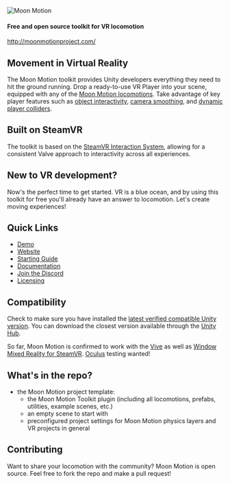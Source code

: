 ![Moon Motion](http://moonmotionproject.com/images/Logo-for-Git-Hub.png)

#### Free and open source toolkit for VR locomotion

http://moonmotionproject.com/

## Movement in Virtual Reality

The Moon Motion toolkit provides Unity developers everything they need to hit the ground running. Drop a ready-to-use VR Player into your scene, equipped with any of the [Moon Motion locomotions](http://moonmotionproject.com/Locomotions.html). Take advantage of key player features such as [object interactivity](http://moonmotionproject.com/SteamVR-Interaction-System.html), [camera smoothing](http://moonmotionproject.com/Smooth-Monitor-Camera-Override.html), and [dynamic player colliders](http://moonmotionproject.com/Dynamic-Player-Colliders.html).

## Built on SteamVR

The toolkit is based on the [SteamVR Interaction System](https://github.com/ValveSoftware/steamvr_unity_plugin/tree/master/Assets/SteamVR/InteractionSystem), allowing for a consistent Valve approach to interactivity across all experiences.

## New to VR development?

Now's the perfect time to get started. VR is a blue ocean, and by using this toolkit for free you'll already have an answer to locomotion. Let's create moving experiences!

## Quick Links

* [Demo](https://hunter-bobeck.itch.io/the-moon-motion-zone)
* [Website](http://moonmotionproject.com)
* [Starting Guide](http://moonmotionproject.com/Starting.html)
* [Documentation](http://moonmotionproject.com/Documentation.html)
* [Join the Discord](https://discord.gg/4FW7hfr)
* [Licensing](Licensing.md)

## Compatibility

Check to make sure you have installed the [latest verified compatible Unity version](http://moonmotionproject.com/#Unity-compatibility-statement). You can download the closest version available through the [Unity Hub](https://unity3d.com/get-unity/download).

So far, Moon Motion is confirmed to work with the [Vive](http://vive.com) as well as [Window Mixed Reality for SteamVR](https://store.steampowered.com/app/719950/Windows_Mixed_Reality_for_SteamVR/). [Oculus](https://www.oculus.com/) testing wanted!

## What's in the repo?

* the Moon Motion project template:
  * the Moon Motion Toolkit plugin (including all locomotions, prefabs, utilities, example scenes, etc.)
  * an empty scene to start with
  * preconfigured project settings for Moon Motion physics layers and VR projects in general

## Contributing

Want to share your locomotion with the community? Moon Motion is open source. Feel free to fork the repo and make a pull request!
